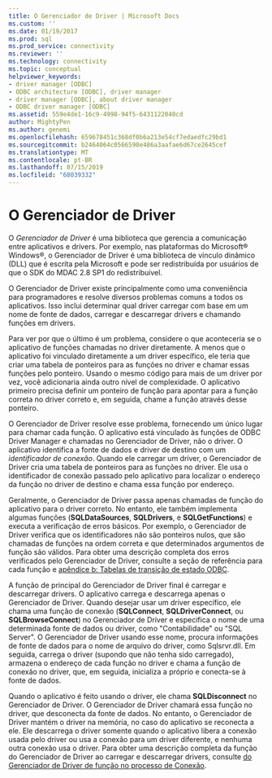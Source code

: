 ```yaml
---
title: O Gerenciador de Driver | Microsoft Docs
ms.custom: ''
ms.date: 01/19/2017
ms.prod: sql
ms.prod_service: connectivity
ms.reviewer: ''
ms.technology: connectivity
ms.topic: conceptual
helpviewer_keywords:
- driver manager [ODBC]
- ODBC architecture [ODBC], driver manager
- driver manager [ODBC], about driver manager
- ODBC driver manager [ODBC]
ms.assetid: 559e4de1-16c9-4998-94f5-6431122040cd
author: MightyPen
ms.author: genemi
ms.openlocfilehash: 659678451c368df0b6a213e54cf7edaedfc29bd1
ms.sourcegitcommit: b2464064c0566590e486a3aafae6d67ce2645cef
ms.translationtype: MT
ms.contentlocale: pt-BR
ms.lasthandoff: 07/15/2019
ms.locfileid: "68039332"
---
```

# <a name="the-driver-manager"></a>O Gerenciador de Driver
O *Gerenciador de Driver* é uma biblioteca que gerencia a comunicação entre aplicativos e drivers. Por exemplo, nas plataformas do Microsoft® Windows®, o Gerenciador de Driver é uma biblioteca de vínculo dinâmico (DLL) que é escrita pela Microsoft e pode ser redistribuída por usuários de que o SDK do MDAC 2.8 SP1 do redistribuível.  
  
 O Gerenciador de Driver existe principalmente como uma conveniência para programadores e resolve diversos problemas comuns a todos os aplicativos. Isso inclui determinar qual driver carregar com base em um nome de fonte de dados, carregar e descarregar drivers e chamando funções em drivers.  
  
 Para ver por que o último é um problema, considere o que aconteceria se o aplicativo de funções chamadas no driver diretamente. A menos que o aplicativo foi vinculado diretamente a um driver específico, ele teria que criar uma tabela de ponteiros para as funções no driver e chamar essas funções pelo ponteiro. Usando o mesmo código para mais de um driver por vez, você adicionaria ainda outro nível de complexidade. O aplicativo primeiro precisa definir um ponteiro de função para apontar para a função correta no driver correto e, em seguida, chame a função através desse ponteiro.  
  
 O Gerenciador de Driver resolve esse problema, fornecendo um único lugar para chamar cada função. O aplicativo está vinculado às funções de ODBC Driver Manager e chamadas no Gerenciador de Driver, não o driver. O aplicativo identifica a fonte de dados e driver de destino com um *identificador de conexão*. Quando ele carregar um driver, o Gerenciador de Driver cria uma tabela de ponteiros para as funções no driver. Ele usa o identificador de conexão passado pelo aplicativo para localizar o endereço da função no driver de destino e chama essa função por endereço.  
  
 Geralmente, o Gerenciador de Driver passa apenas chamadas de função do aplicativo para o driver correto. No entanto, ele também implementa algumas funções (**SQLDataSources**, **SQLDrivers**, e **SQLGetFunctions**) e executa a verificação de erros básicos. Por exemplo, o Gerenciador de Driver verifica que os identificadores não são ponteiros nulos, que são chamadas de funções na ordem correta e que determinados argumentos de função são válidos. Para obter uma descrição completa dos erros verificados pelo Gerenciador de Driver, consulte a seção de referência para cada função e [apêndice b: Tabelas de transição de estado ODBC](../../odbc/reference/appendixes/appendix-b-odbc-state-transition-tables.md).  
  
 A função de principal do Gerenciador de Driver final é carregar e descarregar drivers. O aplicativo carrega e descarrega apenas o Gerenciador de Driver. Quando desejar usar um driver específico, ele chama uma função de conexão (**SQLConnect**, **SQLDriverConnect**, ou **SQLBrowseConnect**) no Gerenciador de Driver e especifica o nome de uma determinada fonte de dados ou driver, como "Contabilidade" ou "SQL Server". O Gerenciador de Driver usando esse nome, procura informações de fonte de dados para o nome de arquivo do driver, como Sqlsrvr.dll. Em seguida, carrega o driver (supondo que não tenha sido carregado), armazena o endereço de cada função no driver e chama a função de conexão no driver, que, em seguida, inicializa a próprio e conecta-se à fonte de dados.  
  
 Quando o aplicativo é feito usando o driver, ele chama **SQLDisconnect** no Gerenciador de Driver. O Gerenciador de Driver chamará essa função no driver, que desconecta da fonte de dados. No entanto, o Gerenciador de Driver mantém o driver na memória, no caso do aplicativo se reconecta a ele. Ele descarrega o driver somente quando o aplicativo libera a conexão usada pelo driver ou usa a conexão para um driver diferente, e nenhuma outra conexão usa o driver. Para obter uma descrição completa da função do Gerenciador de Driver ao carregar e descarregar drivers, consulte [do Gerenciador de Driver de função no processo de Conexão](../../odbc/reference/develop-app/driver-manager-s-role-in-the-connection-process.md).
